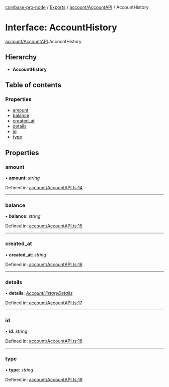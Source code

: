 [coinbase-pro-node](../../README.md) / [Exports](../../modules.md) / [account/AccountAPI](../../modules/account_accountapi.md) / AccountHistory

# Interface: AccountHistory

[account/AccountAPI](../../modules/account_accountapi.md).AccountHistory

## Hierarchy

- **AccountHistory**

## Table of contents

### Properties

- [amount](accountapi.accounthistory.md#amount)
- [balance](accountapi.accounthistory.md#balance)
- [created_at](accountapi.accounthistory.md#created_at)
- [details](accountapi.accounthistory.md#details)
- [id](accountapi.accounthistory.md#id)
- [type](accountapi.accounthistory.md#type)

## Properties

### amount

• **amount**: _string_

Defined in: [account/AccountAPI.ts:14](https://github.com/bennycode/coinbase-pro-node/blob/ac883aa/src/account/AccountAPI.ts#L14)

---

### balance

• **balance**: _string_

Defined in: [account/AccountAPI.ts:15](https://github.com/bennycode/coinbase-pro-node/blob/ac883aa/src/account/AccountAPI.ts#L15)

---

### created_at

• **created_at**: _string_

Defined in: [account/AccountAPI.ts:16](https://github.com/bennycode/coinbase-pro-node/blob/ac883aa/src/account/AccountAPI.ts#L16)

---

### details

• **details**: [_AccountHistoryDetails_](accountapi.accounthistorydetails.md)

Defined in: [account/AccountAPI.ts:17](https://github.com/bennycode/coinbase-pro-node/blob/ac883aa/src/account/AccountAPI.ts#L17)

---

### id

• **id**: _string_

Defined in: [account/AccountAPI.ts:18](https://github.com/bennycode/coinbase-pro-node/blob/ac883aa/src/account/AccountAPI.ts#L18)

---

### type

• **type**: _string_

Defined in: [account/AccountAPI.ts:19](https://github.com/bennycode/coinbase-pro-node/blob/ac883aa/src/account/AccountAPI.ts#L19)
